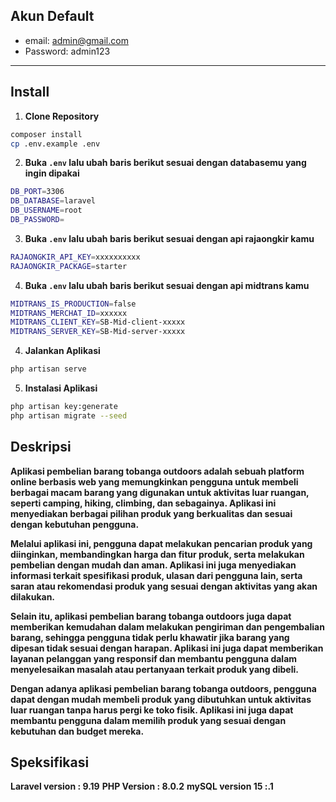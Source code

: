 

## Akun Default

- email: admin@gmail.com
- Password: admin123

---

## Install

1. **Clone Repository**

```bash
composer install
cp .env.example .env
```

2. **Buka `.env` lalu ubah baris berikut sesuai dengan databasemu yang ingin dipakai**

```bash
DB_PORT=3306
DB_DATABASE=laravel
DB_USERNAME=root
DB_PASSWORD=
```

3. **Buka `.env` lalu ubah baris berikut sesuai dengan api rajaongkir kamu**

```bash
RAJAONGKIR_API_KEY=xxxxxxxxxx
RAJAONGKIR_PACKAGE=starter
```

4. **Buka `.env` lalu ubah baris berikut sesuai dengan api midtrans kamu**

```bash
MIDTRANS_IS_PRODUCTION=false
MIDTRANS_MERCHAT_ID=xxxxxx
MIDTRANS_CLIENT_KEY=SB-Mid-client-xxxxx
MIDTRANS_SERVER_KEY=SB-Mid-server-xxxxx
```
4. **Jalankan Aplikasi**

```bash
php artisan serve
```

5. **Instalasi Aplikasi**

```bash
php artisan key:generate
php artisan migrate --seed
```

## Deskripsi

**Aplikasi pembelian barang tobanga outdoors adalah sebuah platform online berbasis web yang memungkinkan pengguna untuk membeli berbagai macam barang yang digunakan untuk aktivitas luar ruangan, seperti camping, hiking, climbing, dan sebagainya. Aplikasi ini menyediakan berbagai pilihan produk yang berkualitas dan sesuai dengan kebutuhan pengguna.**

**Melalui aplikasi ini, pengguna dapat melakukan pencarian produk yang diinginkan, membandingkan harga dan fitur produk, serta melakukan pembelian dengan mudah dan aman. Aplikasi ini juga menyediakan informasi terkait spesifikasi produk, ulasan dari pengguna lain, serta saran atau rekomendasi produk yang sesuai dengan aktivitas yang akan dilakukan.**

**Selain itu, aplikasi pembelian barang tobanga outdoors juga dapat memberikan kemudahan dalam melakukan pengiriman dan pengembalian barang, sehingga pengguna tidak perlu khawatir jika barang yang dipesan tidak sesuai dengan harapan. Aplikasi ini juga dapat memberikan layanan pelanggan yang responsif dan membantu pengguna dalam menyelesaikan masalah atau pertanyaan terkait produk yang dibeli.**

**Dengan adanya aplikasi pembelian barang tobanga outdoors, pengguna dapat dengan mudah membeli produk yang dibutuhkan untuk aktivitas luar ruangan tanpa harus pergi ke toko fisik. Aplikasi ini juga dapat membantu pengguna dalam memilih produk yang sesuai dengan kebutuhan dan budget mereka.**

## Speksifikasi

**Laravel version : 9.19**
**PHP Version : 8.0.2**
**mySQL version 15 :.1**
